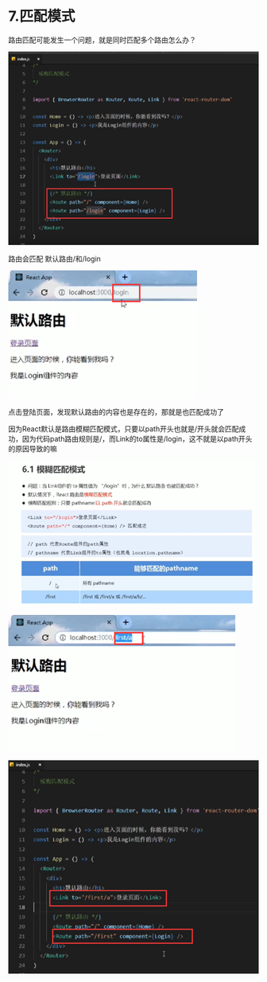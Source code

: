 # 7.匹配模式



路由匹配可能发生一个问题，就是同时匹配多个路由怎么办？

![1629623655586](../../../.vuepress/public/images/1629623655586.png)

路由会匹配 默认路由/和/login





![1629623752293](../../../.vuepress/public/images/1629623752293.png)

点击登陆页面，发现默认路由的内容也是存在的，那就是也匹配成功了



因为React默认是路由模糊匹配模式，只要以path开头也就是/开头就会匹配成功，因为代码path路由规则是/，而Link的to属性是/login，这不就是以path开头的原因导致的嘛



![1629624103211](../../../.vuepress/public/images/1629624103211.png)





![1629624288624](../../../.vuepress/public/images/1629624288624.png)

![1629624318760](../../../.vuepress/public/images/1629624318760.png)




